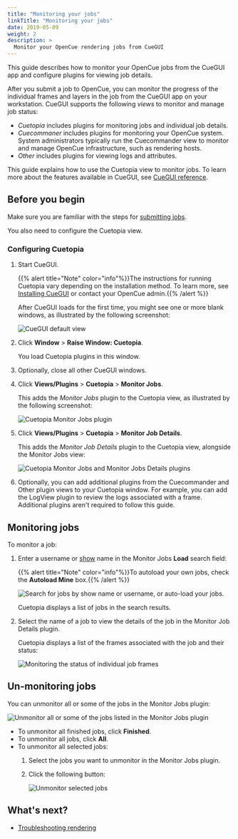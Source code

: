 ```yaml
---
title: "Monitoring your jobs"
linkTitle: "Monitoring your jobs"
date: 2019-05-09
weight: 2
description: >
  Monitor your OpenCue rendering jobs from CueGUI
---
```


This guide describes how to monitor your OpenCue jobs from the CueGUI app
and configure plugins for viewing job details.

After you submit a job to OpenCue, you can monitor the progress of the
individual frames and layers in the job from the CueGUI app on your
workstation. CueGUI supports the following *views* to monitor and manage
job status:

*   *Cuetopia* includes plugins for monitoring jobs and individual job
    details.
*   *Cuecommaner* includes plugins for monitoring your OpenCue system.
    System administrators typically run the Cuecommander view to monitor
    and manage OpenCue infrastructure, such as rendering hosts.
*   *Other* includes plugins for viewing logs and attributes.

This guide explains how to use the Cuetopia view to monitor jobs. To
learn more about the features available in CueGUI, see
[CueGUI reference](/docs/reference/cuegui-reference/).

## Before you begin

Make sure you are familiar with the steps for
[submitting jobs](/docs/user-guides/submitting-jobs/).

You also need to configure the Cuetopia view.

### Configuring Cuetopia

1.  Start CueGUI.

    {{% alert title="Note" color="info"%}}The instructions for running
    Cuetopia vary depending on the installation method. To learn more, see
    [Installing CueGUI](/docs/getting-started/installing-cuegui/)
    or contact your OpenCue admin.{{% /alert %}}

    After CueGUI loads for the first time, you might see one or more blank
    windows, as illustrated by the following screenshot:
    
    ![CueGUI default view](/docs/images/cuetopia_blank.png)

1.  Click **Window** > **Raise Window: Cuetopia**.

    You load Cuetopia plugins in this window.

1.  Optionally, close all other CueGUI windows.

1.  Click **Views/Plugins** > **Cuetopia** > **Monitor Jobs**.

    This adds the *Monitor Jobs* plugin to the Cuetopia view, as
    illustrated by the following screenshot:
    
    ![Cuetopia Monitor Jobs plugin](/docs/images/cuetopia_jobs_view.png)

1.  Click **Views/Plugins** > **Cuetopia** > **Monitor Job Details**.

    This adds the *Monitor Job Details* plugin to the Cuetopia view,
    alongside the Monitor Jobs view:
    
    ![Cuetopia Monitor Jobs and Monitor Jobs Details
    plugins](/docs/images/cuetopia_job_details_view.png)
    
    
1.  Optionally, you can add additional plugins from the Cuecommander and Other
    plugin views to your Cuetopia window. For example, you can add the LogView
    plugin to review the logs associated with a frame. Additional plugins
    aren't required to follow this guide.

## Monitoring jobs

To monitor a job:

1.  Enter a username or [show](/docs/concepts/glossary/#show) name in the
    Monitor Jobs **Load** search field:

    {{% alert title="Note" color="info"%}}To autoload your own jobs, check
    the **Autoload Mine** box.{{% /alert %}}

    ![Search for jobs by show name or username, or auto-load your
    jobs.](/docs/images/cuegui_search.png)
    
    Cuetopia displays a list of jobs in the search results.

1.  Select the name of a job to view the details of the job in the Monitor
    Job Details plugin.
    
    Cuetopia displays a list of the frames associated with the job and their
    status:

    ![Monitoring the status of individual job
    frames](/docs/images/cuetopia_monitor_job.png)

## Un-monitoring jobs

You can unmonitor all or some of the jobs in the Monitor Jobs plugin:
    
![Unmonitor all or some of the jobs listed in the Monitor Jobs
plugin](/docs/images/cuetopia_unmonitor_jobs.png)
    
*   To unmonitor all finished jobs, click **Finished**.
*   To unmonitor all jobs, click **All**.
*   To unmonitor all selected jobs:
    1.  Select the jobs you want to unmonitor in the Monitor Jobs plugin.
    1.  Click the following button:
    
        ![Unmonitor selected
        jobs](/docs/images/cuetopia_unmonitor_selected.png)


## What's next?

-   [Troubleshooting rendering](/docs/other-guides/troubleshooting-rendering)
 
